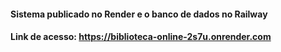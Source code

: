 #### Sistema publicado no Render e o banco de dados no Railway
#### Link de acesso: https://biblioteca-online-2s7u.onrender.com
